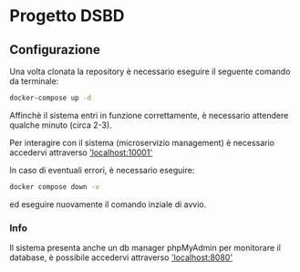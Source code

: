 # Progetto DSBD

## Configurazione
Una volta clonata la repository è necessario eseguire il seguente comando da terminale:

```bash
docker-compose up -d
```

Affinchè il sistema entri in funzione correttamente, è necessario attendere qualche minuto (circa 2-3).

Per interagire con il sistema (microservizio management) è necessario accedervi attraverso <a href="http://localhost:10001" target="_blank">'localhost:10001'</a>

In caso di eventuali errori, è necessario eseguire:

```bash
docker compose down -v
```
ed eseguire nuovamente il comando inziale di avvio.

### Info
Il sistema presenta anche un db manager phpMyAdmin per monitorare il database, è possibile accedervi attraverso <a href="http://localhost:8080" target="_blank">'localhost:8080'</a>
